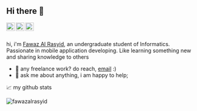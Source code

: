 ## Hi there 👋

<a href="https://www.instagram.com/fawazalrasyid/">
  <img align="left" alt="Fawaz's Instagram" width="22px" src="https://raw.githubusercontent.com/hussainweb/hussainweb/main/icons/instagram.png" />
</a>
<a href="https://twitter.com/fawazalrasyid">
  <img align="left" alt="Fawaz | Twitter" width="22px" src="https://raw.githubusercontent.com/peterthehan/peterthehan/master/assets/twitter.svg" />
</a>
<a href="https://www.linkedin.com/in/fawazalrasyid/">
  <img align="left" alt="Fawaz's LinkedIN" width="22px" src="https://raw.githubusercontent.com/peterthehan/peterthehan/master/assets/linkedin.svg" />
</a>

<br/>
<br/>

hi, i'm [Fawaz Al Rasyid](https://fawazalrasyid.com/), an undergraduate student of Informatics. Passionate in mobile application developing. Like learning something new and sharing knowledge to others

- 💼 any freelance work? do reach, [email](mailto:me@fawazalrasyid.com) :)
- 💬 ask me about anything, i am happy to help;

📈 my github stats

<img src="https://github-readme-stats.vercel.app/api?username=fawazalrasyid&show_icons=true" alt="fawazalrasyid" />
